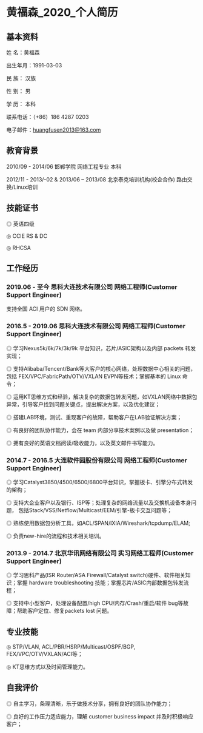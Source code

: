# 黄福森_2020_个人简历

## 基本资料
 
姓    名：黄福森

出生年月：1991-03-03

民    族： 汉族

性    别： 男

学    历： 本科

联系电话：（+86）186 4287 0203

电子邮件：huangfusen2013@163.com

## 教育背景
 
2010/09 - 2014/06             邯郸学院             网络工程专业            本科

2012/11 - 2013/-02 & 2013/06 – 2013/08 北京泰克培训机构(校企合作) 路由交换/Linux培训

## 技能证书
 
◎	 英语四级

◎	 CCIE RS & DC

◎	 RHCSA

## 工作经历

### 2019.06 - 至今 思科大连技术有限公司   网络工程师(Customer Support Engineer)  
支持全国 ACI 用户的 SDN 网络。

### 2016.5 - 2019.06     思科大连技术有限公司   网络工程师(Customer Support Engineer)  

◎  学习Nexus5k/6k/7k/3k/9k 平台知识，芯片/ASIC架构以及内部 packets 转发实现；

◎  支持Alibaba/Tencent/Bank等大客户的核心网络，处理数据中心相关的问题，包括 FEX/VPC/FabricPath/OTV/VXLAN EVPN等技术；掌握基本的 Linux 命令；

◎  运用KT思维方式和经验，解决复杂的数据包转发问题，如VXLAN网络中数据包异常，引导客户找到问题关键点，提出解决方案，以及优化建议；

◎  搭建LAB环境，测试、重现客户的故障，帮助客户在LAB验证解决方案；

◎  有良好的团队协作能力，会在 team 内部分享技术案例以及做 presentation；

◎  拥有良好的英语文档阅读/吸收能力，以及英文邮件书写能力。


### 2014.7 - 2016.5   大连软件园股份有限公司   网络工程师(Customer Support Engineer)
◎  学习Catalyst3850/4500/6500/6800平台知识，掌握板卡、引擎分布式转发的架构；

◎ 支持大企业客户以及银行、ISP等；处理复杂的网络流量以及交换机设备本身问题， 包括Stack/VSS/Netflow/Multicast/EEM/引擎-板卡交互问题等；

◎  熟练使用数据包分析工具，如ACL/SPAN/IXIA/Wireshark/tcpdump/ELAM;

◎  负责new-hire的流程和技术相关培训。

### 2013.9 - 2014.7  北京华讯网络有限公司  实习网络工程师(Customer Support Engineer)
◎  学习思科产品(ISR Router/ASA Firewall/Catalyst switch)硬件、软件相关知识；掌握 hardware troubleshooting 技能；掌握芯片/ASIC内部数据包转发流程；

◎  支持中小型客户，处理设备配置/high CPU/内存/Crash/重启/软件 bug等故障；帮助客户定位、修复packets lost 问题。

## 专业技能
 
◎  STP/VLAN, ACL/PBR/HSRP/Multicast/OSPF/BGP, FEX/VPC/OTV/VXLAN/ACI等；

◎  KT思维方式以及时间管理能力。

## 自我评价
 
◎  自主学习，条理清晰，乐于做技术分享，拥有良好的团队协作能力；

◎  良好的工作压力适应能力，理解 customer business impact 并及时积极响应客户；
